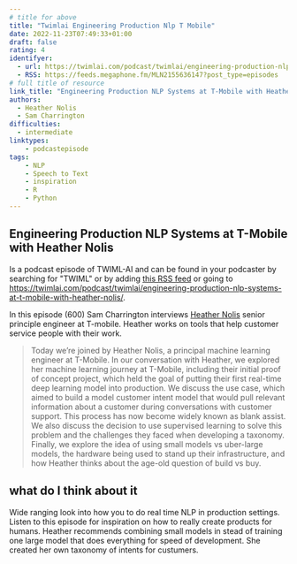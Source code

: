 ```yaml
---
# title for above
title: "Twimlai Engineering Production Nlp T Mobile"
date: 2022-11-23T07:49:33+01:00
draft: false
rating: 4
identifyer:
  - url: https://twimlai.com/podcast/twimlai/engineering-production-nlp-systems-at-t-mobile-with-heather-nolis/
  - RSS: https://feeds.megaphone.fm/MLN2155636147?post_type=episodes
# full title of resource
link_title: "Engineering Production NLP Systems at T-Mobile with Heather Nolis"
authors:
  - Heather Nolis
  - Sam Charrington
difficulties:
  - intermediate
linktypes:
    - podcastepisode
tags:
    - NLP
    - Speech to Text
    - inspiration
    - R
    - Python
---
```


## Engineering Production NLP Systems at T-Mobile with Heather Nolis
Is a podcast episode of TWIML-AI and can be found in your podcaster by searching for "TWIML" or by adding [this RSS feed](https://feeds.megaphone.fm/MLN2155636147?post_type=episodes) or going to <https://twimlai.com/podcast/twimlai/engineering-production-nlp-systems-at-t-mobile-with-heather-nolis/>.

In this episode (600) Sam Charrington interviews [Heather Nolis](https://www.linkedin.com/in/heathernolis) senior principle engineer at T-mobile. Heather works on tools that help customer service people with their work. 

> Today we’re joined by Heather Nolis, a principal machine learning engineer at T-Mobile. In our conversation with Heather, we explored her machine learning journey at T-Mobile, including their initial proof of concept project, which held the goal of putting their first real-time deep learning model into production. We discuss the use case, which aimed to build a model customer intent model that would pull relevant information about a customer during conversations with customer support. This process has now become widely known as blank assist. We also discuss the decision to use supervised learning to solve this problem and the challenges they faced when developing a taxonomy. Finally, we explore the idea of using small models vs uber-large models, the hardware being used to stand up their infrastructure, and how Heather thinks about the age-old question of build vs buy. 


## what do I think about it
Wide ranging look into how you to do real time NLP in production settings.
Listen to this episode for inspiration on how to really create products for humans. 
Heather recommends combining small models in stead of training one large model that does everything for speed of development. 
She created her own taxonomy of intents for custumers. 
